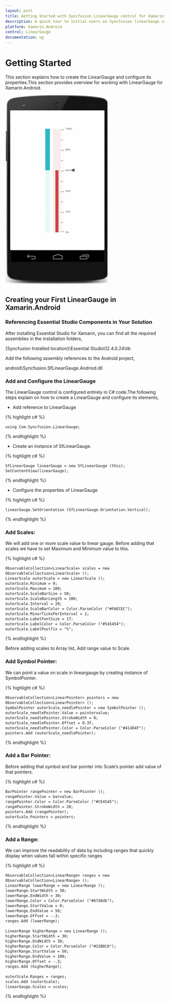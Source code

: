 ```yaml
---
layout: post
title: Getting Started with Syncfusion LinearGauge control for Xamarin.Android
description: A quick tour to initial users on Syncfusion linearGauge control for Xamarin.Android platform
platform: Xamarin.Android
control: LinearGauge
documentation: ug
---
```


# Getting Started

This section explains how to create the LinearGauge and configure its properties.This section provides overview for working with LinearGauge for Xamarin.Android.

![](images/Studio.png)

## Creating your First LinearGauge in Xamarin.Android

### Referencing Essential Studio Components in Your Solution

After installing Essential Studio for Xamarin, you can find all the required assemblies in the installation folders,

{Syncfusion Installed location}\Essential Studio\12.4.0.24\lib

Add the following assembly references to the Android project,

android\Syncfusion.SfLinearGauge.Andriod.dll

### Add and Configure the LinearGauge

The LinearGauge control is configured entirely in C# code.The following steps explain on how to create a LinearGauge and configure its elements,

* Add reference to LinearGauge

{% highlight c# %}

	using Com.Syncfusion.LinearGauge; 

{% endhighlight %}


* Create an instance of SfLinearGauge.

{% highlight c# %}

	SfLinearGauge linearGauge = new SfLinearGauge (this);
	SetContentView(linearGauge);
	
{% endhighlight %}

* Configure the properties of LinearGauge

{% highlight c# %}

    linearGauge.SetOrientation (SfLinearGauge.Orientation.Vertical);

{% endhighlight %}

### Add Scales:

We will add one or more scale value to linear gauge. Before adding that scales we have to set 
Maximum and Minimum value to this.

{% highlight c# %}

	ObservableCollection<LinearScale> scales = new ObservableCollection<LinearScale> ();
	LinearScale outerScale = new LinearScale ();
	outerScale.Minimum = 0;
	outerScale.Maximum = 100;
	outerScale.ScaleBarSize = 50;
	outerScale.ScaleBarLength = 100;
	outerScale.Interval = 20;
	outerScale.ScaleBarColor = Color.ParseColor ("#FAECEC");
	outerScale.MinorTicksPerInterval = 2;
	outerScale.LabelFontSize = 17;
	outerScale.LabelColor = Color.ParseColor ("#545454");
	outerScale.LabelPostfix = "%";
			
{% endhighlight %}

Before adding scales to Array list, Add range value to Scale.

### Add Symbol Pointer:

We can point a value on scale in lineargauge by creating instance of SymbolPointer.

{% highlight c# %}

	ObservableCollection<LinearPointer> pointers = new ObservableCollection<LinearPointer> ();
	SymbolPointer outerScale_needlePointer = new SymbolPointer ();
	outerScale_needlePointer.Value = pointervalue;
	outerScale_needlePointer.StrokeWidth = 0;
	outerScale_needlePointer.Offset = 0.3f;
	outerScale_needlePointer.Color = Color.ParseColor ("#414D4F");
	pointers.Add (outerScale_needlePointer);
			
{% endhighlight %}

### Add a Bar Pointer:

Before adding that symbol and bar pointer into Scale’s pointer add value of that pointers.

{% highlight c# %}
		
	BarPointer rangePointer = new BarPointer ();
	rangePointer.Value = barvalue;
	rangePointer.Color = Color.ParseColor ("#CE4545");
	rangePointer.StrokeWidth = 20;
	pointers.Add (rangePointer);
	outerScale.Pointers = pointers;
			
{% endhighlight %}

### Add a Range:

We can improve the readability of data by including ranges that quickly display when values fall within specific ranges

{% highlight c# %}

    ObservableCollection<LinearRange> ranges = new ObservableCollection<LinearRange> ();
    LinearRange lowerRange = new LinearRange ();
	lowerRange.StartWidth = 30;
	lowerRange.EndWidth = 30;
	lowerRange.Color = Color.ParseColor ("#67d6db");
	lowerRange.StartValue = 0;
	lowerRange.EndValue = 50;
	lowerRange.Offset = -.3;
	ranges.Add (lowerRange);

	LinearRange higherRange = new LinearRange ();
	higherRange.StartWidth = 30;
	higherRange.EndWidth = 30;
	higherRange.Color = Color.ParseColor ("#32B8C6");
	higherRange.StartValue = 50;
	higherRange.EndValue = 100;
	higherRange.Offset = -.3;
	ranges.Add (higherRange);

	outerScale.Ranges = ranges;
	scales.Add (outerScale);
	linearGauge.Scales = scales;
			
{% endhighlight %}



